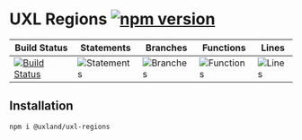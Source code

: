 # UXL Regions [![npm version](https://badge.fury.io/js/%40uxland%2Fuxl-regions.svg)](https://badge.fury.io/js/%40uxland%2Fuxl-regions)

| Build Status                                                                                                      | Statements                                    | Branches                                  | Functions                                   | Lines                               |
| ----------------------------------------------------------------------------------------------------------------- | --------------------------------------------- | ----------------------------------------- | ------------------------------------------- | ----------------------------------- |
| [![Build Status](https://api.travis-ci.org/uxland/uxl-regions.svg)](https://api.travis-ci.org/uxland/uxl-regions) | ![Statements](#statements# 'Make me better!') | ![Branches](#branches# 'Make me better!') | ![Functions](#functions# 'Make me better!') | ![Lines](#lines# 'Make me better!') |

## Installation

`npm i @uxland/uxl-regions`
